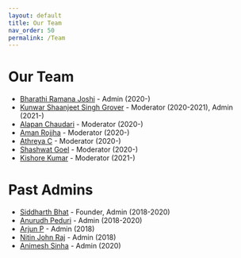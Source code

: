 ```yaml
---
layout: default
title: Our Team
nav_order: 50
permalink: /Team
---
```


Our Team
========

- [Bharathi Ramana Joshi](https://bharathi.xyz/) - Admin (2020-)
- [Kunwar Shaanjeet Singh Grover](https://groverkss.github.io/) - Moderator (2020-2021), Admin (2021-)
- [Alapan Chaudari](https://banrovegrie.github.io/) - Moderator (2020-)
- [Aman Rojjha](https://github.com/SarcasticNastik) - Moderator (2020-)
- [Athreya C](https://cathreya.github.io/) - Moderator (2020-)
- [Shashwat Goel](https://github.com/shash42) - Moderator (2020-)
- [Kishore Kumar]() - Moderator (2021-)

Past Admins
===========

- [Siddharth Bhat](http://bollu.github.io/) - Founder, Admin (2018-2020)
- [Anurudh Peduri](http://anurudhp.github.io/) - Admin (2018-2020)
- [Arjun P](https://github.com/Superty) - Admin (2018)
- [Nitin John Raj](https://github.com/njayinthehouse) - Admin (2018)
- [Animesh Sinha](https://researchweb.iiit.ac.in/~animesh.sinha/home) - Admin (2020)
